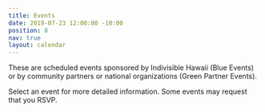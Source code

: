 ```yaml
---
title: Events
date: 2019-07-23 12:00:00 -10:00
position: 8
nav: true
layout: calendar
---
```


These are scheduled events sponsored by Indivisible Hawaii (Blue Events) or by community partners or national organizations (Green Partner Events). 

Select an event for more detailed information. Some events may request that you RSVP.